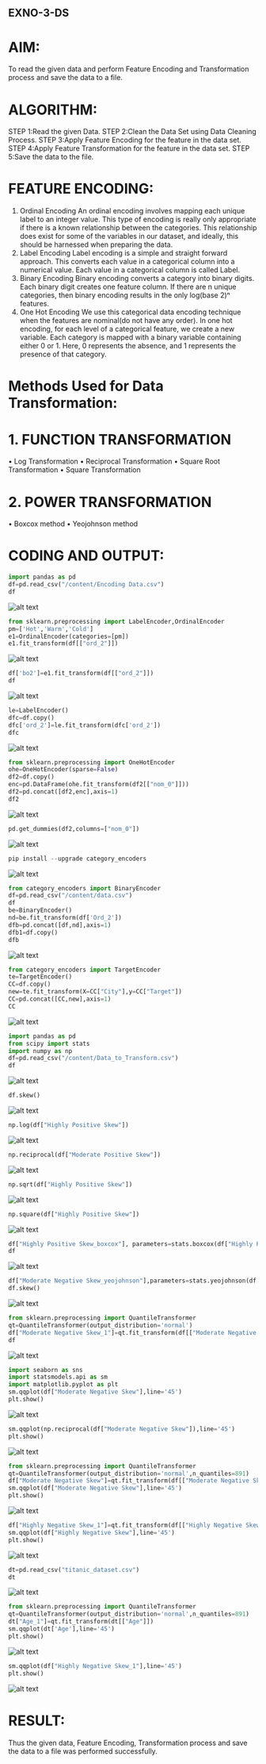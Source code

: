 ## EXNO-3-DS

# AIM:
To read the given data and perform Feature Encoding and Transformation process and save the data to a file.

# ALGORITHM:
STEP 1:Read the given Data.
STEP 2:Clean the Data Set using Data Cleaning Process.
STEP 3:Apply Feature Encoding for the feature in the data set.
STEP 4:Apply Feature Transformation for the feature in the data set.
STEP 5:Save the data to the file.

# FEATURE ENCODING:
1. Ordinal Encoding
An ordinal encoding involves mapping each unique label to an integer value. This type of encoding is really only appropriate if there is a known relationship between the categories. This relationship does exist for some of the variables in our dataset, and ideally, this should be harnessed when preparing the data.
2. Label Encoding
Label encoding is a simple and straight forward approach. This converts each value in a categorical column into a numerical value. Each value in a categorical column is called Label.
3. Binary Encoding
Binary encoding converts a category into binary digits. Each binary digit creates one feature column. If there are n unique categories, then binary encoding results in the only log(base 2)ⁿ features.
4. One Hot Encoding
We use this categorical data encoding technique when the features are nominal(do not have any order). In one hot encoding, for each level of a categorical feature, we create a new variable. Each category is mapped with a binary variable containing either 0 or 1. Here, 0 represents the absence, and 1 represents the presence of that category.

# Methods Used for Data Transformation:
  # 1. FUNCTION TRANSFORMATION
• Log Transformation
• Reciprocal Transformation
• Square Root Transformation
• Square Transformation
  # 2. POWER TRANSFORMATION
• Boxcox method
• Yeojohnson method

# CODING AND OUTPUT:
       
```python
import pandas as pd
df=pd.read_csv("/content/Encoding Data.csv")
df
```
![alt text](<Screenshot 2025-04-22 104517.png>)

```python
from sklearn.preprocessing import LabelEncoder,OrdinalEncoder
pm=['Hot','Warm','Cold']
e1=OrdinalEncoder(categories=[pm])
e1.fit_transform(df[["ord_2"]])
```
![alt text](<Screenshot 2025-04-22 104550.png>)

```python
df['bo2']=e1.fit_transform(df[["ord_2"]])
df
```
![alt text](<Screenshot 2025-04-22 104556.png>)



```python
le=LabelEncoder()
dfc=df.copy()
dfc['ord_2']=le.fit_transform(dfc['ord_2'])
dfc
```
![alt text](<Screenshot 2025-04-22 104604.png>)



```python
from sklearn.preprocessing import OneHotEncoder
ohe=OneHotEncoder(sparse=False)
df2=df.copy()
enc=pd.DataFrame(ohe.fit_transform(df2[["nom_0"]]))
df2=pd.concat([df2,enc],axis=1)
df2
```
![alt text](<Screenshot 2025-04-22 104610.png>)




```python
pd.get_dummies(df2,columns=["nom_0"])
```
![alt text](<Screenshot 2025-04-22 104701.png>)



```python
pip install --upgrade category_encoders
```
![alt text](<Screenshot 2025-04-22 104712.png>)



```python
from category_encoders import BinaryEncoder
df=pd.read_csv("/content/data.csv")
df
be=BinaryEncoder()
nd=be.fit_transform(df['Ord_2'])
dfb=pd.concat([df,nd],axis=1)
dfb1=df.copy()
dfb
```
![alt text](<Screenshot 2025-04-22 104724.png>)


```python
from category_encoders import TargetEncoder
te=TargetEncoder()
CC=df.copy()
new=te.fit_transform(X=CC["City"],y=CC["Target"])
CC=pd.concat([CC,new],axis=1)
CC
```
![alt text](<Screenshot 2025-04-22 104732.png>)


```python
import pandas as pd
from scipy import stats
import numpy as np
df=pd.read_csv("/content/Data_to_Transform.csv")
df
```
![alt text](<Screenshot 2025-04-22 104741.png>)



```python
df.skew()
```
![alt text](<Screenshot 2025-04-22 104747.png>)



```python
np.log(df["Highly Positive Skew"])
```
![alt text](<Screenshot 2025-04-22 104800.png>)



```python
np.reciprocal(df["Moderate Positive Skew"])
```
![alt text](<Screenshot 2025-04-22 104809.png>)


```python
np.sqrt(df["Highly Positive Skew"])
```
![alt text](<Screenshot 2025-04-22 104817.png>)


```python
np.square(df["Highly Positive Skew"])
```
![alt text](<Screenshot 2025-04-22 104826.png>)


```python
df["Highly Positive Skew_boxcox"], parameters=stats.boxcox(df["Highly Positive Skew"])
df
```
![alt text](<Screenshot 2025-04-22 104836.png>)


```python
df["Moderate Negative Skew_yeojohnson"],parameters=stats.yeojohnson(df["Moderate Negative Skew"])
df.skew()
```
![alt text](<Screenshot 2025-04-22 104853.png>)


```python
from sklearn.preprocessing import QuantileTransformer
qt=QuantileTransformer(output_distribution='normal')
df["Moderate Negative Skew_1"]=qt.fit_transform(df[["Moderate Negative Skew"]])
df
```
![alt text](<Screenshot 2025-04-22 104902.png>)


```python
import seaborn as sns
import statsmodels.api as sm
import matplotlib.pyplot as plt
sm.qqplot(df["Moderate Negative Skew"],line='45')
plt.show()
```
![alt text](<Screenshot 2025-04-22 104914.png>)


```python
sm.qqplot(np.reciprocal(df["Moderate Negative Skew"]),line='45')
plt.show()
```
![alt text](<Screenshot 2025-04-22 104920.png>)

```python
from sklearn.preprocessing import QuantileTransformer
qt=QuantileTransformer(output_distribution='normal',n_quantiles=891)
df["Moderate Negative Skew"]=qt.fit_transform(df[["Moderate Negative Skew"]])
sm.qqplot(df["Moderate Negative Skew"],line='45')
plt.show()
```
![alt text](<Screenshot 2025-04-22 104928.png>)

```python
df["Highly Negative Skew_1"]=qt.fit_transform(df[["Highly Negative Skew"]])
sm.qqplot(df["Highly Negative Skew"],line='45')
plt.show()
```
![alt text](<Screenshot 2025-04-22 104937.png>)

```python
dt=pd.read_csv("titanic_dataset.csv")
dt
```
![alt text](<Screenshot 2025-04-22 104950.png>)

```python
from sklearn.preprocessing import QuantileTransformer
qt=QuantileTransformer(output_distribution='normal',n_quantiles=891)
dt["Age_1"]=qt.fit_transform(dt[["Age"]])
sm.qqplot(dt['Age'],line='45')
plt.show()
```
![alt text](<Screenshot 2025-04-22 105001.png>)

```python
sm.qqplot(df["Highly Negative Skew_1"],line='45')
plt.show()
```
![alt text](<Screenshot 2025-04-22 105010.png>)


# RESULT:
Thus the given data, Feature Encoding, Transformation process and save the data to a file was performed successfully.


       
